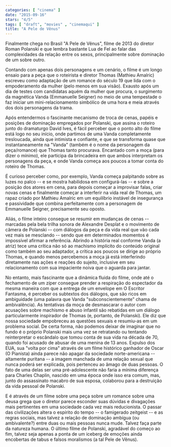 ```yaml
---
categories: [ "cinema" ]
date: "2015-09-16"
stars: "4/5"
tags: [ "draft", "movies" , "cinemaqui" ]
title: "A Pele de Vênus"
---
```

Finalmente chega no Brasil "A Pele de Vênus", filme de 2013 do diretor
Roman Polanski e que lembra bastante Lua de Fel ao falar das complexidades
da relação entre os sexos, principalmente sobre dominação de um
sobre outro.

Contando com apenas dois personagens e um cenário, o filme é um longo
ensaio para a peça que o roteirista e diretor Thomas (Mathieu Amalric)
escreveu como adaptação de um romance do século 19 que lida com o
empoderamento da mulher (pelo menos em sua visão). Exausto após um dia
de testes com candidatas aquém da mulher que procura, o surgimento da
magnética Vanda (Emmanuelle Seigner) no meio de uma tempestade o faz
iniciar um mini-relacionamento simbólico de uma hora e meia através
dos dois personagens da trama.

Após entendermos o fascinante mecanismo de troca de cenas, papéis e
posições de dominação empregados por Polanski, que assina o roteiro
junto do dramaturgo David Ives, é fácil perceber que o ponto alto do
filme está logo no seu início, onde partimos de uma Vanda completamente
tresloucada, ainda que intimista e confiante, e que se transforma quase
que instantaneamente na "Vanda" (também é o nome da personagem da
peça/romance) que Thomas tanto procurava. Encantado com a moça (para
dizer o mínimo), ele participa da brincadeira em que ambos interpretam
os personagens da peça, e onde Vanda começa aos poucos a tomar conta
do roteiro de Thomas.

É curioso perceber como, por exemplo, Vanda começa palpitando sobre as
luzes no palco -- e se mostra habilidosa em configurá-las -- e sobre a
posição dos atores em cena, para depois começar a improvisar falas,
criar novas cenas e finalmente começar a interferir na vida real de
Thomas, um rapaz criado por Mathieu Amalric em um equilíbrio instável
de insegurança e passividade que combina perfeitamente com a personagem
de Emmanuelle Seigner, precisamente seu oposto.

Aliás, o filme inteiro consegue se resumir em mudanças de cenas --
marcadas pela bela trilha sonora de Alexandre Desplat e o movimento de
câmera de Polanski -- com diálogos da peça e da vida real que vão
cada vez mais se mesclando -- sendo que em determinados momentos é
impossível afirmar a referência. Abrindo a história real conforme
Vanda (a atriz) tece uma crítica não só ao machismo implícito do
conteúdo original como também ao seu adaptador, a crítica aos poucos
se dirige ao próprio Thomas, e quando menos percebemos a moça já está
interferindo diretamente nas ações e reações do sujeito, inclusive
em seu relacionamento com sua impaciente noiva que o aguarda para jantar.

No entanto, mais fascinante que a dinâmica fluida do filme, onde
até o fechamento de um zíper consegue prender a respiração do
espectador da mesma maneira com que a entrega de um envelope em O
Escritor Fantasma, é perceber os subtextos dos diálogos, que são
ricos em ambiguidade (uma palavra que Vanda "subconscientemente" chama
de ambivalência). As tentativas da moça de desmascarar o autor com
acusações sobre machismo e abuso infantil são rebatidas em um diálogo
particularmente inspirador de Thomas (e, portanto, de Polanski). Ele
diz que nossa sociedade empobreceu as questões sexuais e resumiu-as em
um problema social. De certa forma, não podemos deixar de imaginar que
no fundo é o próprio Polanski mais uma vez se retratando ou tentando
reinterpretar o escândalo que tomou conta de sua vida na década de 70,
quando foi acusado de abusar de uma menina de 13 anos. Expulso dos EUA,
sua "volta por cima" através de um filme histórico ganhador de Oscar
(O Pianista) ainda parece não apagar da sociedade norte-americana --
altamente puritana -- a imagem manchada de uma relação sexual que nunca
poderá ser explicada, pois pertenceu ao âmago de duas pessoas. O fato
de uma delas ser uma pré-adolescente não faria a mínima diferença
para Charles Chaplin, nascido em uma época onde isso era comum, mas,
junto do assassinato macabro de sua esposa, colaborou para a destruição
da vida pessoal de Polanski.

E é através de um filme sobre uma peça sobre um romance sobre uma
deusa grega que o diretor parece esconder suas dúvidas e divagações
mais pertinentes em uma sociedade cada vez mais reducionista. O passar
das civilizações altera o espírito do tempo -- o famigerado zeitgeist
-- e as regras sociais, mas talvez a relação de dominação ambígua
(ou ambivalente?) entre duas ou mais pessoas nunca mude. Talvez faça
parte da natureza humana. O último filme de Polanski, agradável do
começo ao fim, talvez seja apenas a ponta de um iceberg de emoções
ainda encobertas de tabus e falsos moralismos (a tal Pele de Vênus).
